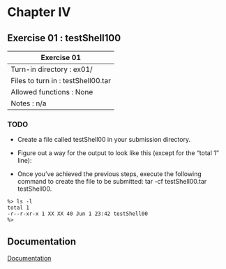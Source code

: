 # Chapter IV
## Exercise 01 : testShell100

|               Exercise 01             |
|---------------------------------------|
| Turn-in directory : ex01/				|
| Files to turn in : testShell00.tar			|
| Allowed functions : None				|
| Notes : n/a							|

### TODO

* Create a file called testShell00 in your submission directory.
 
* Figure out a way for the output to look like this (except for the “total 1” line):

* Once you’ve achieved the previous steps, execute the following command to create
the file to be submitted: tar -cf testShell00.tar testShell00.
```
%> ls -l
total 1
-r--r-xr-x 1 XX XX 40 Jun 1 23:42 testShell00
%>
```


## Documentation

[Documentation](https://github.com/beauhelmi/shell00/blob/main/ex01/testShell00)
